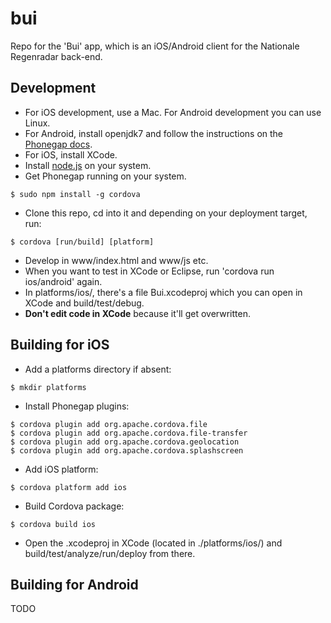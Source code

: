 bui
===

Repo for the 'Bui' app, which is an iOS/Android client for the Nationale Regenradar back-end.


Development
-----------

 - For iOS development, use a Mac. For Android development you can use Linux.
 - For Android, install openjdk7 and follow the instructions on the [Phonegap docs](http://docs.phonegap.com/).
 - For iOS, install XCode.
 - Install [node.js](http://nodejs.org/) on your system.
 - Get Phonegap running on your system.

```
$ sudo npm install -g cordova
```
 
 - Clone this repo, cd into it and depending on your deployment target, run:

```
$ cordova [run/build] [platform]
```

 - Develop in www/index.html and www/js etc.
 - When you want to test in XCode or Eclipse, run 'cordova run ios/android' again.
 - In platforms/ios/, there's a file Bui.xcodeproj which you can open in XCode and build/test/debug.
 - **Don't edit code in XCode** because it'll get overwritten.




Building for iOS
----------------

 - Add a platforms directory if absent:

```
$ mkdir platforms
```

 - Install Phonegap plugins:

```
$ cordova plugin add org.apache.cordova.file
$ cordova plugin add org.apache.cordova.file-transfer
$ cordova plugin add org.apache.cordova.geolocation
$ cordova plugin add org.apache.cordova.splashscreen
```

 - Add iOS platform:

```
$ cordova platform add ios
```

 - Build Cordova package:

```
$ cordova build ios
```

- Open the .xcodeproj in XCode (located in ./platforms/ios/) and build/test/analyze/run/deploy from there.





Building for Android
--------------------

TODO